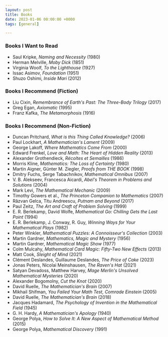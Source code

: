 ```yaml
---
layout: post
title: Books
date: 2023-01-06 00:00:00 +0000
tags: [general]

---
```


### Books I Want to Read
- Saul Kripke, _Naming and Necessity_ (1980)
- Herman Melville, _Moby Dick_ (1851)
- Virginia Woolf, _To the Lighthouse_ (1927)
- Issac Asimov, _Foundation_ (1951)
- Shuzo Oshimi, _Inside Mari_ (2012)

### Books I Recommend (Fiction)
- Liu Cixin, _Remembrance of Earth's Past: The Three-Body Trilogy_ (2017)
- Greg Egan, _Axiomatic_ (1995)
- Franz Kafka, _The Metamorphosis_ (1916)

### Books I Recommend (Non-Fiction)
- Duncan Pritchard, *What is this Thing Called Knowledge?* (2006)
- Paul Lockhart, _A Mathematician's Lament_ (2009)
- George Lakoff, _Where Mathematics Come From_ (2000)
- Edward Frenkel, *Love and Math: The Heart of Hidden Reality* (2013)
- Alexander Grothendieck, *Récoltes et Semailles* (1986)
- Morris Kline, *Mathematics: The Loss of Certainty* (1980)
- Martin Aigner, Günter M. Ziegler, *Proofs from THE BOOK* (1998)
- Dmitry Fuchs, Serge Tabachnikov, *Mathematical Omnibus* (2007)
- V. B. Alekseev, Francesca Aicardi, *Abel's Theorem in Problems and Solutions* (2004)
- Mark Levi, *The Mathematical Mechanic* (2009)
- Timothy Gowers et al., *The Princeton Companion to Mathematics* (2007)
- Răzvan Gelca, Titu Andreescu, *Putnam and Beyond* (2017)
- Paul Zeitz, *The Art and Craft of Problem Solving* (1999)
- E. R. Berlekamp, David Wolfe, *Mathematical Go: Chilling Gets the Last Point* (1994)
- E. R. Berlekamp, J. Conway, R. Guy, *Winning Ways for Your Mathematical Plays* (1982)
- Peter Winkler, *Mathematical Puzzles: A Connoisseur's Collection* (2003)
- Martin Gardner, *Mathematics, Magic and Mystery* (1956)
- Martin Gardner, *Mathematical Magic Show* (1977)
- Colm Mulcahy, *Mathematical Card Magic: Fifty-Two New Effects* (2013)
- Matt Cook, *Sleight of Mind* (2021)
- Clément Deslandes, Guillaume Deslandes, *The Price of Cake* (2023)
- Jonas Peters, Nicolai Meinshausen, *The Raven's Hat* (2021)
-  Satyan Devadoss, Matthew Harvey, *Mage Merlin's Unsolved Mathematical Mysteries* (2020)
- Alexander Bogomolny, *Cut the Knot* (2020)
- David Ruelle, *The Mathematician's Brain* (2007)
- Mikhail Shifman, *You Failed Your Math Test, Comrade Einstein* (2005)
- David Ruelle, *The Mathematician's Brain* (2018)
- Jacques Hadamard, *The Psychology of Invention in the Mathematical Field* (1945)
- G. H. Hardy, _A Mathematician's Apology_ (1940)
- George Polya, _How to Solve It: A New Aspect of Mathematical Method_ (2015)
- George Polya, _Mathematical Discovery_ (1991)
